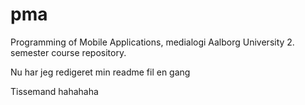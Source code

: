 # pma
Programming of Mobile Applications, medialogi Aalborg University 2. semester course repository.

Nu har jeg redigeret min readme fil en gang

Tissemand hahahaha